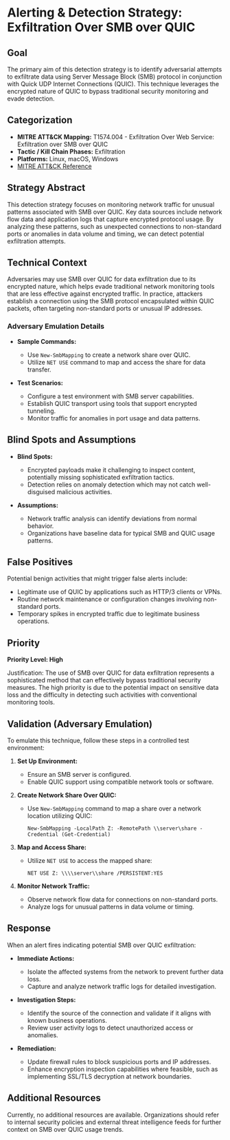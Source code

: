 # Alerting & Detection Strategy: Exfiltration Over SMB over QUIC

## Goal
The primary aim of this detection strategy is to identify adversarial attempts to exfiltrate data using Server Message Block (SMB) protocol in conjunction with Quick UDP Internet Connections (QUIC). This technique leverages the encrypted nature of QUIC to bypass traditional security monitoring and evade detection.

## Categorization
- **MITRE ATT&CK Mapping:** T1574.004 - Exfiltration Over Web Service: Exfiltration over SMB over QUIC
- **Tactic / Kill Chain Phases:** Exfiltration
- **Platforms:** Linux, macOS, Windows
- [MITRE ATT&CK Reference](https://attack.mitre.org/techniques/T1574/004)

## Strategy Abstract
This detection strategy focuses on monitoring network traffic for unusual patterns associated with SMB over QUIC. Key data sources include network flow data and application logs that capture encrypted protocol usage. By analyzing these patterns, such as unexpected connections to non-standard ports or anomalies in data volume and timing, we can detect potential exfiltration attempts.

## Technical Context
Adversaries may use SMB over QUIC for data exfiltration due to its encrypted nature, which helps evade traditional network monitoring tools that are less effective against encrypted traffic. In practice, attackers establish a connection using the SMB protocol encapsulated within QUIC packets, often targeting non-standard ports or unusual IP addresses.

### Adversary Emulation Details
- **Sample Commands:**
  - Use `New-SmbMapping` to create a network share over QUIC.
  - Utilize `NET USE` command to map and access the share for data transfer.
  
- **Test Scenarios:**
  - Configure a test environment with SMB server capabilities.
  - Establish QUIC transport using tools that support encrypted tunneling.
  - Monitor traffic for anomalies in port usage and data patterns.

## Blind Spots and Assumptions
- **Blind Spots:** 
  - Encrypted payloads make it challenging to inspect content, potentially missing sophisticated exfiltration tactics.
  - Detection relies on anomaly detection which may not catch well-disguised malicious activities.

- **Assumptions:**
  - Network traffic analysis can identify deviations from normal behavior.
  - Organizations have baseline data for typical SMB and QUIC usage patterns.

## False Positives
Potential benign activities that might trigger false alerts include:
- Legitimate use of QUIC by applications such as HTTP/3 clients or VPNs.
- Routine network maintenance or configuration changes involving non-standard ports.
- Temporary spikes in encrypted traffic due to legitimate business operations.

## Priority
**Priority Level: High**

Justification: The use of SMB over QUIC for data exfiltration represents a sophisticated method that can effectively bypass traditional security measures. The high priority is due to the potential impact on sensitive data loss and the difficulty in detecting such activities with conventional monitoring tools.

## Validation (Adversary Emulation)
To emulate this technique, follow these steps in a controlled test environment:

1. **Set Up Environment:**
   - Ensure an SMB server is configured.
   - Enable QUIC support using compatible network tools or software.

2. **Create Network Share Over QUIC:**
   - Use `New-SmbMapping` command to map a share over a network location utilizing QUIC:
     ```shell
     New-SmbMapping -LocalPath Z: -RemotePath \\server\share -Credential (Get-Credential)
     ```

3. **Map and Access Share:**
   - Utilize `NET USE` to access the mapped share:
     ```shell
     NET USE Z: \\\\server\\share /PERSISTENT:YES
     ```

4. **Monitor Network Traffic:**
   - Observe network flow data for connections on non-standard ports.
   - Analyze logs for unusual patterns in data volume or timing.

## Response
When an alert fires indicating potential SMB over QUIC exfiltration:
- **Immediate Actions:**
  - Isolate the affected systems from the network to prevent further data loss.
  - Capture and analyze network traffic logs for detailed investigation.

- **Investigation Steps:**
  - Identify the source of the connection and validate if it aligns with known business operations.
  - Review user activity logs to detect unauthorized access or anomalies.

- **Remediation:**
  - Update firewall rules to block suspicious ports and IP addresses.
  - Enhance encryption inspection capabilities where feasible, such as implementing SSL/TLS decryption at network boundaries.

## Additional Resources
Currently, no additional resources are available. Organizations should refer to internal security policies and external threat intelligence feeds for further context on SMB over QUIC usage trends.